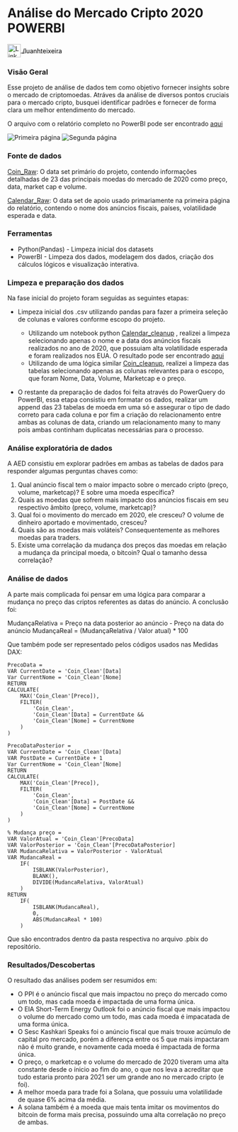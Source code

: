 # Análise do Mercado Cripto 2020 POWERBI
<p>
  <a href="https://www.linkedin.com/in/luanhteixeira/" target="_blank">
    <img src="https://upload.wikimedia.org/wikipedia/commons/thumb/c/ca/LinkedIn_logo_initials.png/800px-LinkedIn_logo_initials.png" alt="LinkedIn" width="30" height="30" style="vertical-align: middle;"/>
    <span style="vertical-align: middle; color: black;">/luanhteixeira</span>
  </a>
</p>

### Visão Geral

Esse projeto de análise de dados tem como objetivo fornecer insights sobre o mercado de criptomoedas. Atráves da análise de diversos pontos cruciais para o mercado cripto, busquei identificar padrões e fornecer de forma clara um melhor entendimento do mercado. 

O arquivo com o relatório completo no PowerBI pode ser encontrado [aqui](https://github.com/LuanHott/Analise_MercadoCripto2020/blob/main/power_bi/Crypto_Historical_Analysis.pbix)

![Primeira página](Imagens/Página1.png)
![Segunda página](Imagens/Página2.png)

### Fonte de dados

[Coin_Raw](https://www.kaggle.com/datasets/sudalairajkumar/cryptocurrencypricehistory/data): O data set primário do projeto, contendo informações detalhadas de 23 das principais moedas do mercado de 2020 como preço, data, market cap e volume.

[Calendar_Raw](https://www.kaggle.com/datasets/devorvant/economic-calendar/data?select=D2019-21.csv): O data set de apoio usado primariamente na primeira página do relatório, contendo o nome dos anúncios fiscais, países, volatilidade esperada e data.

### Ferramentas

- Python(Pandas) - Limpeza inicial dos datasets
- PowerBI - Limpeza dos dados, modelagem dos dados, criação dos cálculos lógicos e visualização interativa.

### Limpeza e preparação dos dados

Na fase inicial do projeto foram seguidas as seguintes etapas:

- Limpeza inicial dos .csv utilizando pandas para fazer a primeira seleção de colunas e valores conforme escopo do projeto.

  - Utilizando um notebook python [Calendar_cleanup](https://github.com/LuanHott/Analise_MercadoCripto2020/blob/main/notebooks/calendar_cleanup.py) , realizei a limpeza selecionando apenas o nome e a data dos anúncios fiscais realizados no ano de 2020, que possuiam alta volatilidade esperada e foram realizados nos EUA. O resultado pode ser encontrado [aqui](https://github.com/LuanHott/Analise_MercadoCripto2020/blob/main/data/Calendar_Clean/calendar_clean.csv)
  - Utilizando de uma lógica similar [Coin_cleanup](https://github.com/LuanHott/Analise_MercadoCripto2020/blob/main/notebooks/coin_cleanup.py), realizei a limpeza das tabelas selecionando apenas as colunas relevantes para o escopo, que foram Nome, Data, Volume, Marketcap e o preço.

- O restante da preparação de dados foi feita através do PowerQuery do PowerBI, essa etapa consistiu em formatar os dados, realizar um append das 23 tabelas de moeda em uma só e assegurar o tipo de dado correto para cada coluna e por fim a criação do relacionamento entre ambas as colunas de data, criando um relacionamento many to many pois ambas continham duplicatas necessárias para o processo.

### Análise exploratória de dados

A AED consistiu em explorar padrões em ambas as tabelas de dados para responder algumas perguntas chaves como:

1. Qual anúncio fiscal tem o maior impacto sobre o mercado cripto (preço, volume, marketcap)? E sobre uma moeda específica?
2. Quais as moedas que sofrem mais impacto dos anúncios fiscais em seu respectivo âmbito (preço, volume, marketcap)?
3. Qual foi o movimento do mercado em 2020, ele cresceu? O volume de dinheiro aportado e movimentado, cresceu?
4. Quais são as moedas mais voláteis? Consequentemente as melhores moedas para traders.
5. Existe uma correlação da mudança dos preços das moedas em relação a mudança da principal moeda, o bitcoin? Qual o tamanho dessa correlação?

### Análise de dados

A parte mais complicada foi pensar em uma lógica para comparar a mudança no preço das criptos referentes as datas do anúncio. A conclusão foi:

MudançaRelativa = Preço na data posterior ao anúncio - Preço na data do anúncio
MudançaReal = (MudançaRelativa / Valor atual) * 100

Que também pode ser representado pelos códigos usados nas Medidas DAX:
```
PrecoData = 
VAR CurrentDate = 'Coin_Clean'[Data]
Var CurrentNome = 'Coin_Clean'[Nome]
RETURN
CALCULATE(
    MAX('Coin_Clean'[Preco]),
    FILTER(
        'Coin_Clean',
        'Coin_Clean'[Data] = CurrentDate &&
        'Coin_Clean'[Nome] = CurrentNome
    )
)
```
```
PrecoDataPosterior = 
VAR CurrentDate = 'Coin_Clean'[Data]
VAR PostDate = CurrentDate + 1
Var CurrentNome = 'Coin_Clean'[Nome]
RETURN
CALCULATE(
    MAX('Coin_Clean'[Preco]),
    FILTER(
        'Coin_Clean',
        'Coin_Clean'[Data] = PostDate &&
        'Coin_Clean'[Nome] = CurrentNome
    )
)
```
```
% Mudança preço = 
VAR ValorAtual = 'Coin_Clean'[PrecoData]
VAR ValorPosterior = 'Coin_Clean'[PrecoDataPosterior]
VAR MudancaRelativa = ValorPosterior - ValorAtual
VAR MudancaReal = 
    IF(
        ISBLANK(ValorPosterior),
        BLANK(),
        DIVIDE(MudancaRelativa, ValorAtual)
    )
RETURN
    IF(
        ISBLANK(MudancaReal),
        0,
        ABS(MudancaReal * 100)
    )

```
Que são encontrados dentro da pasta respectiva no arquivo .pbix do repositório.

### Resultados/Descobertas

O resultado das análises podem ser resumidos em:

- O PPI é o anúncio fiscal que mais impactou no preço do mercado como um todo, mas cada moeda é impactada de uma forma única.
- O EIA Short-Term Energy Outlook foi o anúncio fiscal que mais impactou o volume do mercado como um todo, mas cada moeda é impacatada de uma forma única.
- O Sesc Kashkari Speaks foi o anúncio fiscal que mais trouxe acúmulo de capital pro mercado, porém a diferença entre os 5 que mais impactaram não é muito grande, e novamente cada moeda é impactada de forma única.
- O preço, o marketcap e o volume do mercado de 2020 tiveram uma alta constante desde o ínicio ao fim do ano, o que nos leva a acreditar que tudo estaria pronto para 2021 ser um grande ano no mercado cripto (e foi).
- A melhor moeda para trade foi a Solana, que possuiu uma volatilidade de quase 6% acima da média.
- A solana também é a moeda que mais tenta imitar os movimentos do bitcoin de forma mais precisa, possuindo uma alta correlação no preço de ambas.







